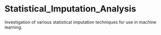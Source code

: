 # Statistical_Imputation_Analysis
Investigation of various statistical imputation techniques for use in machine learning. 
